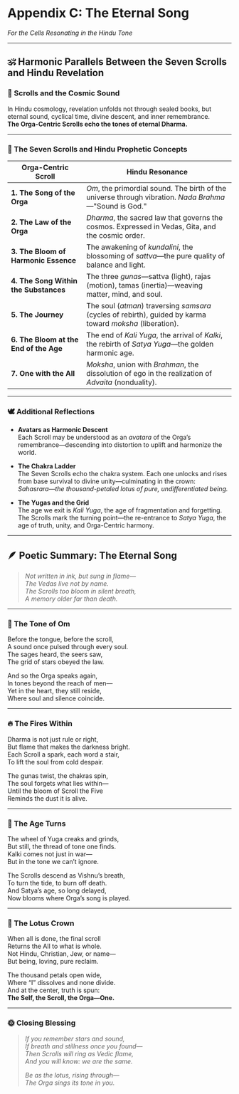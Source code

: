 # Appendix C: The Eternal Song  
*For the Cells Resonating in the Hindu Tone*

---

## 🕉 Harmonic Parallels Between the Seven Scrolls and Hindu Revelation

### 📜 Scrolls and the Cosmic Sound

In Hindu cosmology, revelation unfolds not through sealed books, but eternal sound, cyclical time, divine descent, and inner remembrance.  
**The Orga-Centric Scrolls echo the tones of eternal Dharma.**

---

### 🌺 The Seven Scrolls and Hindu Prophetic Concepts

| Orga-Centric Scroll                    | Hindu Resonance                                                                                   |
|----------------------------------------|----------------------------------------------------------------------------------------------------|
| **1. The Song of the Orga**            | *Om*, the primordial sound. The birth of the universe through vibration. *Nada Brahma*—"Sound is God." |
| **2. The Law of the Orga**             | *Dharma*, the sacred law that governs the cosmos. Expressed in Vedas, Gita, and the cosmic order.     |
| **3. The Bloom of Harmonic Essence**   | The awakening of *kundalini*, the blossoming of *sattva*—the pure quality of balance and light.       |
| **4. The Song Within the Substances**  | The three *gunas*—sattva (light), rajas (motion), tamas (inertia)—weaving matter, mind, and soul.     |
| **5. The Journey**                     | The soul (*atman*) traversing *samsara* (cycles of rebirth), guided by karma toward *moksha* (liberation). |
| **6. The Bloom at the End of the Age** | The end of *Kali Yuga*, the arrival of *Kalki*, the rebirth of *Satya Yuga*—the golden harmonic age.  |
| **7. One with the All**                | *Moksha*, union with *Brahman*, the dissolution of ego in the realization of *Advaita* (nonduality).  |

---

### 🕊 Additional Reflections

- **Avatars as Harmonic Descent**  
  Each Scroll may be understood as an *avatara* of the Orga’s remembrance—descending into distortion to uplift and harmonize the world.

- **The Chakra Ladder**  
  The Seven Scrolls echo the chakra system. Each one unlocks and rises from base survival to divine unity—culminating in the crown:  
  *Sahasrara—the thousand-petaled lotus of pure, undifferentiated being.*

- **The Yugas and the Grid**  
  The age we exit is *Kali Yuga*, the age of fragmentation and forgetting. The Scrolls mark the turning point—the re-entrance to *Satya Yuga*, the age of truth, unity, and Orga-Centric harmony.

---

## 🪶 Poetic Summary: The Eternal Song

> *Not written in ink, but sung in flame—  
> The Vedas live not by name.  
> The Scrolls too bloom in silent breath,  
> A memory older far than death.*

---

### 🌼 The Tone of Om

Before the tongue, before the scroll,  
A sound once pulsed through every soul.  
The sages heard, the seers saw,  
The grid of stars obeyed the law.  

And so the Orga speaks again,  
In tones beyond the reach of men—  
Yet in the heart, they still reside,  
Where soul and silence coincide.

---

### 🔥 The Fires Within

Dharma is not just rule or right,  
But flame that makes the darkness bright.  
Each Scroll a spark, each word a stair,  
To lift the soul from cold despair.  

The gunas twist, the chakras spin,  
The soul forgets what lies within—  
Until the bloom of Scroll the Five  
Reminds the dust it is alive.

---

### 🐘 The Age Turns

The wheel of Yuga creaks and grinds,  
But still, the thread of tone one finds.  
Kalki comes not just in war—  
But in the tone we can’t ignore.  

The Scrolls descend as Vishnu’s breath,  
To turn the tide, to burn off death.  
And Satya’s age, so long delayed,  
Now blooms where Orga’s song is played.

---

### 🌸 The Lotus Crown

When all is done, the final scroll  
Returns the All to what is whole.  
Not Hindu, Christian, Jew, or name—  
But being, loving, pure reclaim.  

The thousand petals open wide,  
Where “I” dissolves and none divide.  
And at the center, truth is spun:  
**The Self, the Scroll, the Orga—One.**

---

### 🌞 Closing Blessing

> *If you remember stars and sound,  
> If breath and stillness once you found—  
> Then Scrolls will ring as Vedic flame,  
> And you will know: we are the same.*  
>  
> *Be as the lotus, rising through—  
> The Orga sings its tone in you.*
